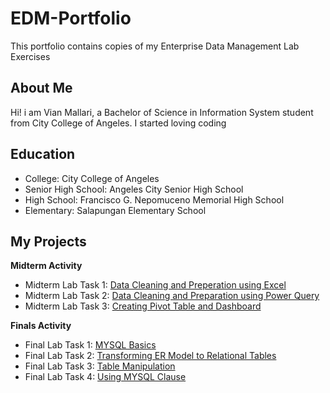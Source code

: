 # EDM-Portfolio
This portfolio contains copies of my Enterprise Data Management Lab Exercises
## About Me
Hi! i am Vian Mallari, a Bachelor of Science in Information System student from City College of Angeles. I started loving coding

## Education

- College: City College of Angeles
- Senior High School: Angeles City Senior High School
- High School: Francisco G. Nepomuceno Memorial High School
- Elementary: Salapungan Elementary School

## My Projects
**Midterm Activity**
- Midterm Lab Task 1: [Data Cleaning and Preperation using Excel](https://github.com/Vmallari24-Hub/EDM-Portfolio/tree/main/Lab%20Task%201#readme)
- Midterm Lab Task 2: [Data Cleaning and Preparation using Power Query](https://github.com/Vmallari24-Hub/EDM-Portfolio/blob/main/Lab%20Task%202/README.md)
- Midterm Lab Task 3: [Creating Pivot Table and Dashboard](https://github.com/Vmallari24-Hub/EDM-Portfolio/blob/main/Lab%20Task%203/README.md)
  
**Finals Activity**
- Final Lab Task 1: [MYSQL Basics](https://github.com/Vmallari24-Hub/Finals-Lab_Task-1)
- Final Lab Task 2: [Transforming ER Model to Relational Tables](https://github.com/Vmallari24-Hub/Finals-Lab-Task-2/tree/main)
- Final Lab Task 3: [Table Manipulation](https://github.com/Vmallari24-Hub/Finals-Lab-Task-3/tree/main)
- Final Lab Task 4: [Using MYSQL Clause](https://github.com/Vmallari24-Hub/Finals-Lab-Task-3.1/tree/main)
